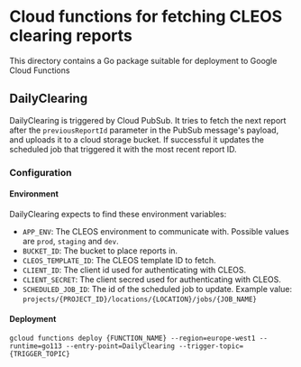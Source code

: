 # Cloud functions for fetching CLEOS clearing reports
This directory contains a Go package suitable for deployment to Google Cloud Functions

## DailyClearing
DailyClearing is triggered by Cloud PubSub. It tries to fetch the next report after the `previousReportId`
parameter in the PubSub message's payload, and uploads it to a cloud storage bucket. If successful it updates
the scheduled job that triggered it with the most recent report ID.

### Configuration

#### Environment
DailyClearing expects to find these environment variables:
- `APP_ENV`: The CLEOS environment to communicate with. Possible values are `prod`, `staging` and `dev`.
- `BUCKET_ID`: The bucket to place reports in.
- `CLEOS_TEMPLATE_ID`: The CLEOS template ID to fetch.
- `CLIENT_ID`: The client id used for authenticating with CLEOS.
- `CLIENT_SECRET`: The client secred used for authenticating with CLEOS.
- `SCHEDULED_JOB_ID`: The id of the scheduled job to update. Example value: `projects/{PROJECT_ID}/locations/{LOCATION}/jobs/{JOB_NAME}`

#### Deployment
`gcloud functions deploy {FUNCTION_NAME} --region=europe-west1 --runtime=go113 --entry-point=DailyClearing --trigger-topic={TRIGGER_TOPIC}`
